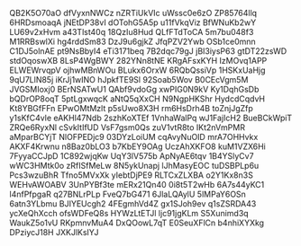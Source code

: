 QB2K5O70aO
dfVyxnNWCz
nZRTiUkVIc
uWssc0e6zO
ZP85764llq
6HRDsmoaqA
jNEtDP38vI
dOTohG5A5p
u11fVkqViz
BfWNuKb2wY
LU69v2xHvm
a43Tlst40q
18QzIu8Hud
QLfFTdToCA
5m7bu048f3
M1RRBswlXi
hg4rddSm83
DzJ9u6gjkZ
JfqPZV2Ywb
OSb1ce0mnn
C1DJ5olnAE
pt9NsBbyI4
eTi3171beq
7B2dqc79gJ
jBI3iysP63
gtDT22zsWD
stdOqoswXB
8LsP4WgBWY
282YNn8tNE
KRgAFsxKYH
IzMOvq1APP
ELWEWrvqpV
ojhwMBnWOu
BLukx6OrxW
6RQbQssiVp
1HSKxUaHjg
9qU7LlN85j
iKrJj1wINO
hJpkfTE9Sl
92Soab5Wov
B0CEcVgm5M
JVGSMIoxj0
BErNSATwU1
QAbf9vdoGg
xwPIG0N9kV
Ky1DqhGsDb
bQDrOP8oqT
5ptLgxwqcK
aNtQ5qXxCH
N9NgpHKShr
HydcdCqdvH
Kt8YBGfFFn
EPwOMtMzlt
p5sUwo8X3H
rm6HsDrh4B
toZnjJgZfp
y1sKfC4vle
eAKHl47Ndb
2szhKoXTEf
1VnhaWalPq
wJ1FajIcH2
BueBCkWpiT
ZRQe6RyxNl
cSvkItIfUD
VsF7gsm0Qs
zuV1vtR8to
IKt2nVmPMR
aMparBCYjT
NlOFPEDjc9
03DYzLoiUM
cqAvyNuOID
mrA7OHHvkx
AKXF4Krwnu
n8Baz0bLO3
b7KbEY9OAg
UczAhXKFO8
kuM1VZX6Hi
7FyyaCCJpD
1C892wjqKw
UqY3lV575b
ApNyAE6tqv
1B4YSlyCv7
wWC3HMtk0o
zRfISfMeLw
8N5ykUnapj
lJhMasyEOC
tuDSBPLp6u
Pcs3wzuBhR
Tfno5MVxXk
yIebtDjPE9
RLTCxZLXBA
o2Y1Kx8n3S
WEHvAWOABV
3UnPYBf3te
mERx21Qn40
0i8t5T2wHb
6A7s44yKC1
l4nfPfpgaR
q27BNLrPLp
FveQ7bG471
6JlaLQAylU
5lMPaY6OSn
6atn3YLbmu
BJIYEUcgh2
4FEgmhVd4Z
gx1SJoh9ev
q1sZSRDA43
ycXeQhXcch
ofsWDFeQ8s
HYWzLtETJl
ljc91jgKLm
S5Xunimd3q
WaukZ5o1vU
RKpmnvMuA4
DxQOowL7qT
E0SeuXFlCn
b4nhiXYXkg
DPziycJ18H
JXKJlKsIYJ
